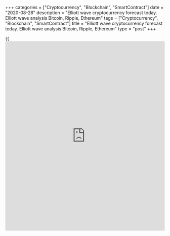 +++
categories = ["Cryptocurrency", "Blockchain", "SmartContract"]
date = "2020-08-28"
description = "Elliott wave cryptocurrency forecast today. Elliott wave analysis Bitcoin, Ripple, Ethereum"
tags = ["Cryptocurrency", "Blockchain", "SmartContract"]
title = "Elliott wave cryptocurrency forecast today. Elliott wave analysis Bitcoin, Ripple, Ethereum"
type = "post"
+++

{{<iframe id="large-banner" src="https://www.bounty.group/#slide=15.0" width="100%" height="600" scrolling="no" style="border: 0px solid rgb(216, 221, 230); border-radius: 3px;">}}

August 28, 2020

August 28, 2020

Elliott wave [daily](https://www.fintecher.org/2020/03/03/forex-trading-daily-strategy/) forecast for Bitcoin, Ripple and EthereumRoman Onegin

##  **Elliott wave forecast for BTCUSD, ETHUSD, XRPUSD for today**

###  **Elliott wave[BTCUSD][1] analysis**

 **![LiteForex: Elliott wave cryptocurrency forecast today. Elliott wave
analysis Bitcoin, Ripple, Ethereum][2]**

The BTCUSD market continues forming the sideways corrective wave (4) as
a triple three composed of the sub-waves W-X-Y-X-Z. There is unfolding
the final leg of the pattern, the downward wave Z. Wave Z is developing
as a simple zigzag [a]-[b]-[c]. The sub-waves [a] and [b] have
completed, and the final impulse wave [c] is forming. The price should
continue declining towards a level of 11000.00. Next, the market should
turn up and start a new uptrend.

* * *

###  **Elliott wave[XRPUSD][3] analysis**

 **![LiteForex: Elliott wave cryptocurrency forecast today. Elliott wave
analysis Bitcoin, Ripple, Ethereum][4]**

There is developing the sideways corrective wave [4] as a double three
composed of three sub-waves [w]-[x]-[y]. After the two sub-waves [w] and
[x] completed, the market has started declining in the final motive wave
[y] that could complete as a standard zigzag. The price is now declining
in the impulse wave (c) towards a level of 0.240. At this level, the
entire correction 4 will be 61.8% of impulse 3, according to Fibonacci
retracements.

* * *

###  **Elliott wave[ETHUSD][5] analysis**

 **![LiteForex: Elliott wave cryptocurrency forecast today. Elliott wave
analysis Bitcoin, Ripple, Ethereum][6]**

The ETHUSD market is forming the corrective down wave [4] that is an
element of the upward impulse wave C of a larger degree, which is
displayed in the chart. Correction [4] is likely to complete as a simple
zigzag (A)-(B)-(C). The price should be declining in the (C) impulse to
a level of 338.20. At this level, wave [4] will be 50% of the bullish
impulse [3], according to the Fibonacci retracements. This ratio is
highly likely to be reached.

* * *

P.S. Did you like my article? Share it in social networks: it will be
the best “thank you" :)

Ask me questions and comment below. I’ll be glad to answer your
questions and give necessary explanations.

 **Useful links:**

  * I recommend trying to trade with a reliable broker [here][7]. The system allows you to trade by yourself or copy successful traders from all across the globe.
  * Use my promo-code BLOG for getting deposit bonus 50% on LiteForex platform. Just enter this code in the appropriate field while [depositing][8] your trading account.
  * Telegram channel with high-quality analytics, Forex reviews, training articles, and other useful things for traders <t.me/liteforex>

![Elliott wave [daily](https://www.fintecher.org/2020/03/03/forex-trading-daily-strategy/) forecast for Bitcoin, Ripple and Ethereum][9]

The content of this article reflects the author’s opinion and does not
necessarily reflect the official position of LiteForex. The material
published on this page is provided for informational purposes only and
should not be considered as the provision of investment advice for the
purposes of Directive 2004/39/EC.

Rate this article:

{{value}}

( {{count}} {{title}} )

   1. my.liteforex.com/trading/chart?symbol=BTCUSD
   2. cdn.liteforex.com/cache/uploads/blog_post/wave-analysis-crypto/28-08-2020/BTCUSDH2.png?w=30&s=66acf5f083efa892501fc73b8c326dc2
   3. my.liteforex.com/trading/chart?symbol=XRPUSD
   4. cdn.liteforex.com/cache/uploads/blog_post/wave-analysis-crypto/28-08-2020/XRPUSDH2.png?w=30&s=28d149ee51108b61ee8bf4920425b781
   5. my.liteforex.com/trading/chart?symbol=ETHUSD
   6. cdn.liteforex.com/cache/uploads/blog_post/wave-analysis-crypto/28-08-2020/ETHUSDH2.png?w=30&s=2c727bac589ded12b853d7a1a554447d
   7. my.liteforex.com/?category=analysts-opinions&slug=elliott-wave-[daily](https://www.fintecher.org/2020/03/03/forex-trading-daily-strategy/)-forecast-for-[bitcoin](https://www.letsplayfx.com/blog/forex-for-bitcoin/)-ripple-and-[Ethereum](https://www.playgroundfx.com/blog/the-creator-of-ethereum/)-2020-08-28&openPopup=%2Fregistration%2Fpopup&utm_source=blog&utm_medium=article&utm_campaign=bonus
   8. my.liteforex.com/deposit/?category=analysts-opinions&slug=elliott-wave-[daily](https://www.fintecher.org/2020/03/03/forex-trading-daily-strategy/)-forecast-for-[bitcoin](https://www.letsplayfx.com/blog/forex-for-bitcoin/)-ripple-and-[Ethereum](https://www.playgroundfx.com/blog/the-creator-of-ethereum/)-2020-08-28&promo_code=BLOG&utm_source=blog&utm_medium=article&utm_campaign=bonus
   9. cdn.liteforex.com/cache/uploads/blog_post/wave-analysis-crypto/28-08-2020/[BTC](https://www.playgroundfx.com/blog/who-is-the-creator-of-bitcoin/)-eth-xrp-28-08-2020-wave-analysis.jpg?q=75&w=1000&s=18ca3ad59991c60b2bde7218c4766ead